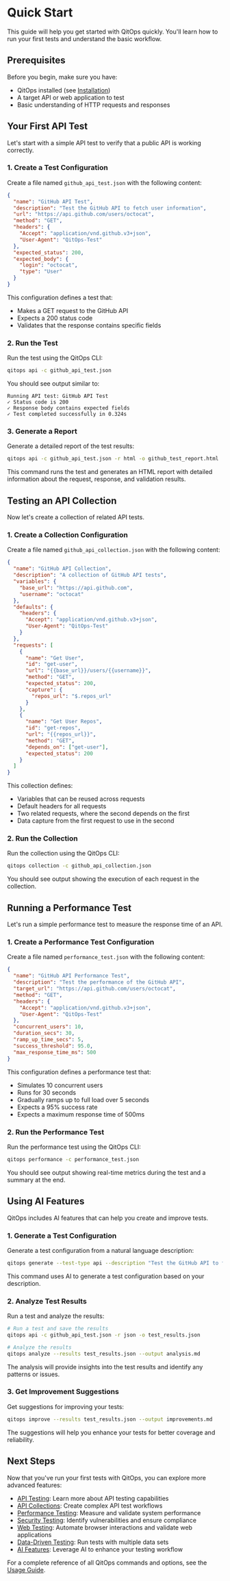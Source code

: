 # Quick Start

This guide will help you get started with QitOps quickly. You'll learn how to run your first tests and understand the basic workflow.

## Prerequisites

Before you begin, make sure you have:

- QitOps installed (see [Installation](installation.md))
- A target API or web application to test
- Basic understanding of HTTP requests and responses

## Your First API Test

Let's start with a simple API test to verify that a public API is working correctly.

### 1. Create a Test Configuration

Create a file named `github_api_test.json` with the following content:

```json
{
  "name": "GitHub API Test",
  "description": "Test the GitHub API to fetch user information",
  "url": "https://api.github.com/users/octocat",
  "method": "GET",
  "headers": {
    "Accept": "application/vnd.github.v3+json",
    "User-Agent": "QitOps-Test"
  },
  "expected_status": 200,
  "expected_body": {
    "login": "octocat",
    "type": "User"
  }
}
```

This configuration defines a test that:
- Makes a GET request to the GitHub API
- Expects a 200 status code
- Validates that the response contains specific fields

### 2. Run the Test

Run the test using the QitOps CLI:

```bash
qitops api -c github_api_test.json
```

You should see output similar to:

```
Running API test: GitHub API Test
✓ Status code is 200
✓ Response body contains expected fields
✓ Test completed successfully in 0.324s
```

### 3. Generate a Report

Generate a detailed report of the test results:

```bash
qitops api -c github_api_test.json -r html -o github_test_report.html
```

This command runs the test and generates an HTML report with detailed information about the request, response, and validation results.

## Testing an API Collection

Now let's create a collection of related API tests.

### 1. Create a Collection Configuration

Create a file named `github_api_collection.json` with the following content:

```json
{
  "name": "GitHub API Collection",
  "description": "A collection of GitHub API tests",
  "variables": {
    "base_url": "https://api.github.com",
    "username": "octocat"
  },
  "defaults": {
    "headers": {
      "Accept": "application/vnd.github.v3+json",
      "User-Agent": "QitOps-Test"
    }
  },
  "requests": [
    {
      "name": "Get User",
      "id": "get-user",
      "url": "{{base_url}}/users/{{username}}",
      "method": "GET",
      "expected_status": 200,
      "capture": {
        "repos_url": "$.repos_url"
      }
    },
    {
      "name": "Get User Repos",
      "id": "get-repos",
      "url": "{{repos_url}}",
      "method": "GET",
      "depends_on": ["get-user"],
      "expected_status": 200
    }
  ]
}
```

This collection defines:
- Variables that can be reused across requests
- Default headers for all requests
- Two related requests, where the second depends on the first
- Data capture from the first request to use in the second

### 2. Run the Collection

Run the collection using the QitOps CLI:

```bash
qitops collection -c github_api_collection.json
```

You should see output showing the execution of each request in the collection.

## Running a Performance Test

Let's run a simple performance test to measure the response time of an API.

### 1. Create a Performance Test Configuration

Create a file named `performance_test.json` with the following content:

```json
{
  "name": "GitHub API Performance Test",
  "description": "Test the performance of the GitHub API",
  "target_url": "https://api.github.com/users/octocat",
  "method": "GET",
  "headers": {
    "Accept": "application/vnd.github.v3+json",
    "User-Agent": "QitOps-Test"
  },
  "concurrent_users": 10,
  "duration_secs": 30,
  "ramp_up_time_secs": 5,
  "success_threshold": 95.0,
  "max_response_time_ms": 500
}
```

This configuration defines a performance test that:
- Simulates 10 concurrent users
- Runs for 30 seconds
- Gradually ramps up to full load over 5 seconds
- Expects a 95% success rate
- Expects a maximum response time of 500ms

### 2. Run the Performance Test

Run the performance test using the QitOps CLI:

```bash
qitops performance -c performance_test.json
```

You should see output showing real-time metrics during the test and a summary at the end.

## Using AI Features

QitOps includes AI features that can help you create and improve tests.

### 1. Generate a Test Configuration

Generate a test configuration from a natural language description:

```bash
qitops generate --test-type api --description "Test the GitHub API to fetch user information for 'octocat' and verify the response contains the correct login name and user type" --output generated_test.json
```

This command uses AI to generate a test configuration based on your description.

### 2. Analyze Test Results

Run a test and analyze the results:

```bash
# Run a test and save the results
qitops api -c github_api_test.json -r json -o test_results.json

# Analyze the results
qitops analyze --results test_results.json --output analysis.md
```

The analysis will provide insights into the test results and identify any patterns or issues.

### 3. Get Improvement Suggestions

Get suggestions for improving your tests:

```bash
qitops improve --results test_results.json --output improvements.md
```

The suggestions will help you enhance your tests for better coverage and reliability.

## Next Steps

Now that you've run your first tests with QitOps, you can explore more advanced features:

- [API Testing](api-testing.md): Learn more about API testing capabilities
- [API Collections](api-collections.md): Create complex API test workflows
- [Performance Testing](performance-testing.md): Measure and validate system performance
- [Security Testing](security-testing.md): Identify vulnerabilities and ensure compliance
- [Web Testing](web-testing.md): Automate browser interactions and validate web applications
- [Data-Driven Testing](data-driven-testing.md): Run tests with multiple data sets
- [AI Features](ai-features.md): Leverage AI to enhance your testing workflow

For a complete reference of all QitOps commands and options, see the [Usage Guide](usage.md).
